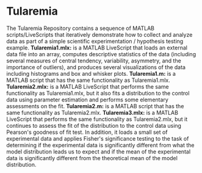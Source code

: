 # Tularemia
The Tularemia Repository contains a sequence of MATLAB scripts/LiveScripts that iteratively demonstrate how to collect and analyze data as part of a simple scientific experimentation / hypothesis testing example.
**Tularemia1.mlx:** is a MATLAB LiveScript that loads an external data file into an array, computes descriptive statistics of the data (including several measures of central tendency, variability, asymmetry, and the importance of outliers), and produces several visualizations of the data including histograms and box and whisker plots. 
**Tularemia1.m:** is a MATLAB script that has the same functionality as Tularemia1.mlx.
**Tularemia2.mlx:** is a MATLAB LiveScript that performs the same functionality as Tularemia1.mlx, but it also fits a distribution to the control data using parameter estimation and performs some elementary assessments on the fit.
**Tularemia2.m:** is a MATLAB script that has the same functionality as Tularemia2.mlx.
**Tularemia3.mlx:** is a MATLAB LiveScript that performs the same functionality as Tularemia2.mlx, but it continues to assess the fit of the distribution to the control data using Pearson's goodness of fit test. In addition, it loads a small set of experimental data and applies Fisher's significance testing to the task of determining if the experimental data is significantly different from what the model distribution leads us to expect and if the mean of the experimental data is significantly different from the theoretical mean of the model distribution.
